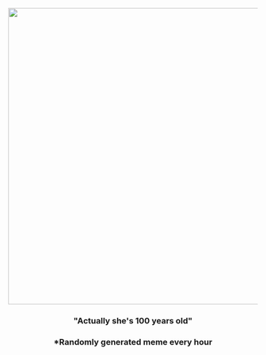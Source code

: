 <p align="center">
        <img src="https://i.redd.it/l1yhan15unq91.gif" width="600" height="600">
        </p>
        <h3 align="center">"Actually she's 100 years old"</h3>
        <h3 align="center">*Randomly generated meme every hour</h3>
    